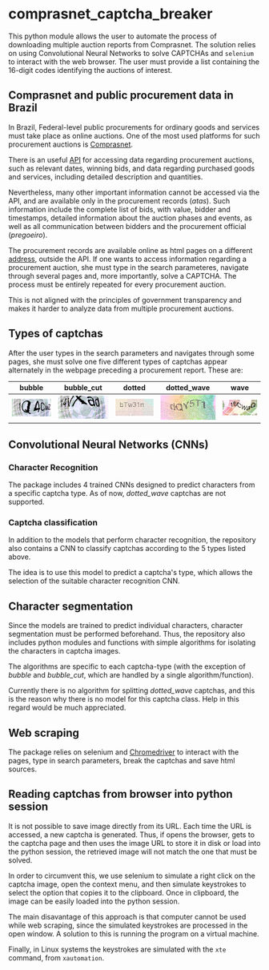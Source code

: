 # comprasnet_captcha_breaker

This python module allows the user to automate the process of downloading multiple auction reports from Comprasnet. The solution relies on using Convolutional Neural Networks to solve CAPTCHAs and ``selenium`` to interact with the web browser. The user must provide a list containing the 16-digit codes identifying the auctions of interest.

## Comprasnet and public procurement data in Brazil

In Brazil, Federal-level public procurements for ordinary goods and services must take place as online auctions. One of the most used platforms for such procurement auctions is [Comprasnet](https://comprasgovernamentais.gov.br/index.php/comprasnet-siasg).

There is an useful [API](http://compras.dados.gov.br/docs/home.html) for accessing data regarding procurement auctions, such as relevant dates, winning bids, and data regarding purchased goods and services, including detailed description and quantities.

Nevertheless, many other important information cannot be accessed via the API, and are available only in the procurement records (_atas_). Such information include the complete list of bids, with value, bidder and timestamps, detailed information about the auction phases and events, as well as all communication between bidders and the procurement official (_pregoeiro_).

The procurement records are available online as html pages on a different [address](http://comprasnet.gov.br/acesso.asp?url=/livre/pregao/ata0.asp), outside the API. If one wants to access information regarding a procurement auction, she must type in the search parameteres, navigate through several pages and, more importantly, solve a CAPTCHA. The process must be entirely repeated for every procurement auction.

This is not aligned with the principles of government transparency and makes it harder to analyze data from multiple procurement auctions.

## Types of captchas

After the user types in the search parameters and navigates through some pages, she must solve one five different types of captchas appear alternately in the webpage preceding a procurement report. These are:

bubble         | bubble_cut    | dotted         | dotted_wave  | wave          |
:-------------:|:-------------:|:-------------:|:-------------:|:-------------:
![alt text](https://github.com/andremenegatti/comprasnet_captcha_models/blob/master/captchas/test/bubble/1Q4CwZ_564.png "bubble captcha") | ![alt text](https://github.com/andremenegatti/comprasnet_captcha_models/blob/master/captchas/test/bubble_cut/14VXad_731.png "bubble_cut captcha") |![alt text](https://github.com/andremenegatti/comprasnet_captcha_models/blob/master/captchas/test/dotted/bTw31n_699.png "dotted captcha") | ![alt text](https://github.com/andremenegatti/comprasnet_captcha_models/blob/master/captchas/test/dotted_wave/Captcha000002.png "dotted_wave captcha") | ![alt text](https://github.com/andremenegatti/comprasnet_captcha_models/blob/master/captchas/test/wave/16CWaQ_701.png "wave captcha")

## Convolutional Neural Networks (CNNs)
### Character Recognition
The package includes 4 trained CNNs designed to predict characters from a specific captcha type. As of now, _dotted_wave_ captchas are not supported.

### Captcha classification
In addition to the models that perform character recognition, the repository also contains a CNN to classify captchas according to the 5 types listed above.

The idea is to use this model to predict a captcha's type, which allows the selection of the suitable character recognition CNN.

## Character segmentation
Since the models are trained to predict individual characters, character segmentation must be performed beforehand. Thus, the repository also includes python modules and functions with simple algorithms for isolating the characters in captcha images.

The algorithms are specific to each captcha-type (with the exception of _bubble_ and _bubble_cut_, which are handled by a single algorithm/function).

Currently there is no algorithm for splitting _dotted_wave_ captchas, and this is the reason why there is no model for this captcha class. Help in this regard would be much appreciated.

## Web scraping
The package relies on selenium and [Chromedriver](https://chromedriver.chromium.org/downloads) to interact with the pages, type in search parameters, break the captchas and save html sources.

## Reading captchas from browser into python session
It is not possible to save image directly from its URL. Each time the URL is accessed, a new captcha is generated. Thus, if opens the browser, gets to the captcha page and then uses the image URL to store it in disk or load into the python session, the retrieved image will not match the one that must be solved.

In order to circumvent this, we use selenium to simulate a right click on the captcha image, open the context menu, and then simulate keystrokes to select the option that copies it to the clipboard. Once in clipboard, the image can be easily loaded into the python session.

The main disavantage of this approach is that computer cannot be used while web scraping, since the simulated keystrokes are processed in the open window. A solution to this is running the program on a virtual machine.

Finally, in Linux systems the keystrokes are simulated with the `xte` command, from `xautomation`.
